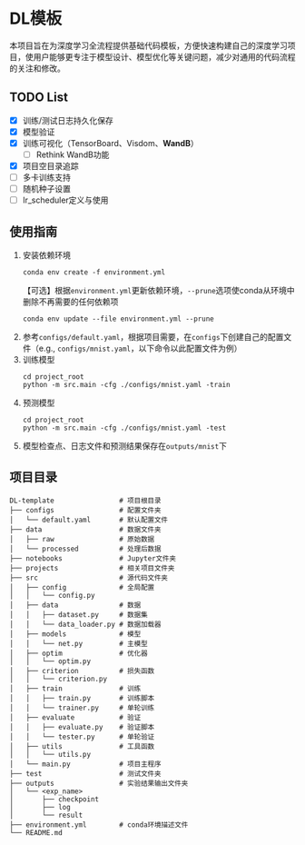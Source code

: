 # DL模板

本项目旨在为深度学习全流程提供基础代码模板，方便快速构建自己的深度学习项目，使用户能够更专注于模型设计、模型优化等关键问题，减少对通用的代码流程的关注和修改。

## TODO List

- [x] 训练/测试日志持久化保存
- [x] 模型验证
- [x] 训练可视化（TensorBoard、Visdom、**WandB**）
    - [ ] Rethink WandB功能
- [x] 项目空目录追踪
- [ ] 多卡训练支持
- [ ] 随机种子设置
- [ ] lr_scheduler定义与使用

## 使用指南

1. 安装依赖环境
   ```shell
   conda env create -f environment.yml
   ```
   【可选】根据`environment.yml`更新依赖环境，`--prune`选项使conda从环境中删除不再需要的任何依赖项
   ```shell
   conda env update --file environment.yml --prune
   ```
2. 参考`configs/default.yaml`，根据项目需要，在`configs`下创建自己的配置文件（e.g., `configs/mnist.yaml`，以下命令以此配置文件为例）
3. 训练模型
   ```shell
   cd project_root
   python -m src.main -cfg ./configs/mnist.yaml -train
   ```
4. 预测模型
   ```shell
   cd project_root
   python -m src.main -cfg ./configs/mnist.yaml -test
   ```
5. 模型检查点、日志文件和预测结果保存在`outputs/mnist`下

## 项目目录

```
DL-template                # 项目根目录
├── configs                # 配置文件夹
│   └── default.yaml       # 默认配置文件
├── data                   # 数据文件夹
│   ├── raw                # 原始数据
│   └── processed          # 处理后数据
├── notebooks              # Jupyter文件夹
├── projects               # 相关项目文件夹
├── src                    # 源代码文件夹
│   ├── config             # 全局配置
│   │   └── config.py
│   ├── data               # 数据
│   │   ├── dataset.py     # 数据集
│   │   └── data_loader.py # 数据加载器
│   ├── models             # 模型
│   │   └── net.py         # 主模型
│   ├── optim              # 优化器
│   │   └── optim.py
│   ├── criterion          # 损失函数
│   │   └── criterion.py
│   ├── train              # 训练
│   │   ├── train.py       # 训练脚本
│   │   └── trainer.py     # 单轮训练
│   ├── evaluate           # 验证
│   │   ├── evaluate.py    # 验证脚本
│   │   └── tester.py      # 单轮验证
│   ├── utils              # 工具函数
│   │   └── utils.py
│   └── main.py            # 项目主程序
├── test                   # 测试文件夹
├── outputs                # 实验结果输出文件夹
│   └── <exp_name>
│       ├── checkpoint
│       ├── log
│       └── result
├── environment.yml        # conda环境描述文件
└── README.md
```
